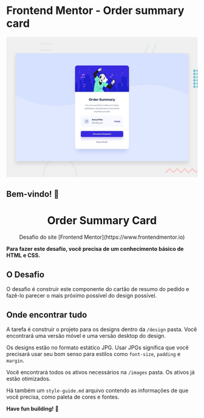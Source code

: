 # Frontend Mentor - Order summary card

![Design preview for the Order summary card coding challenge](./design/desktop-preview.jpg)

## Bem-vindo! 👋

<h1 align="center">
  Order Summary Card
</h1>
<p align="center">Desafio do site [Frontend Mentor](https://www.frontendmentor.io)</p>

**Para fazer este desafio, você precisa de um conhecimento básico de HTML e CSS.**

## O Desafio

O desafio é construir este componente do cartão de resumo do pedido e fazê-lo parecer o mais próximo possível do design possível.

## Onde encontrar tudo

A tarefa é construir o projeto para os designs dentro da `/design` pasta. Você encontrará uma versão móvel e uma versão desktop do design.

Os designs estão no formato estático JPG. Usar JPGs significa que você precisará usar seu bom senso para estilos como `font-size`, `padding` e `margin`.

Você encontrará todos os ativos necessários na `/images` pasta. Os ativos já estão otimizados.

Há também um `style-guide.md` arquivo contendo as informações de que você precisa, como paleta de cores e fontes.

**Have fun building!** 🚀
